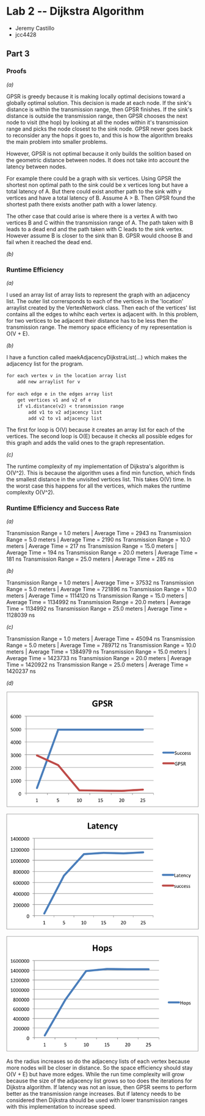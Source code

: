 # Lab 2 -- Dijkstra Algorithm

* Jeremy Castillo
* jcc4428

## Part 3

### Proofs

*(a)*

GPSR is greedy because it is making locally optimal decisions toward a globally optimal solution. This decision is made at each node. If the sink's distance is within the transmission range, then GPSR finishes. If the sink's distance is outside the transmission range, then GPSR chooses the next node to visit (the hop) by looking at all the nodes within it's transmission range and picks the node closest to the sink node. GPSR never goes back to reconsider any the hops it goes to, and this is how the algorithm breaks the main problem into smaller problems. 

However, GPSR is not optimal because it only builds the solition based on the geometric distance between nodes. It does not take into account the latency between nodes. 

For example there could be a graph with six vertices. Using GPSR the shortest non optimal path to the sink could be x vertices long but have a total latency of A. But there could exist another path to the sink with y vertices and have a total latency of B. Assume A > B. Then GPSR found the shortest path there exists another path with a lower latency. 

The other case that could arise is where there is a vertex A with two vertices B and C within the transmission range of A. The path taken with B leads to a dead end and the path taken with C leads to the sink vertex. However assume B is closer to the sink than B. GPSR would choose B and fail when it reached the dead end. 

*(b)*


### Runtime Efficiency

*(a)*

I used an array list of array lists to represent the graph with an adjacency list. The outer list corrersponds to each of the vertices in the 'location' arraylist created by the VertexNetwork class. Then each of the vertices' list contains all the edges to whihc each vertex is adjacent with. In this problem, for two vertices to be adjacent their distance has to be less then the transmission range. The memory space efficiency of my representation is O(V + E).

*(b)*

I have a function called maekAdjacencyDijkstraList(...) which makes the adjacency list for the program.

	for each vertex v in the location array list
		add new arraylist for v

	for each edge e in the edges array list
		get vertices v1 and v2 of e
		if v1.distance(v2) < transmission range
			add v1 to v2 adjacency list
			add v2 to v1 adjacency list

The first for loop is O(V) because it creates an array list for each of the vertices. The second loop is O(E) because it checks all possible edges for this graph and adds the valid ones to the graph representation.

*(c)*

The runtime complexity of my implementation of Dijkstra's algorithm is O(V^2). This is because the algorithm uses a find min function, which finds the smallest distance in the unvisited vertices list. This takes O(V) time. In the worst case this happens for all the vertices, which makes the runtime complexity O(V^2).

### Runtime Efficiency and Success Rate
 
*(a)*

Transmission Range = 1.0 meters  | Average Time = 2943 ns
Transmission Range = 5.0 meters  | Average Time = 2190 ns
Transmission Range = 10.0 meters | Average Time = 217  ns
Transmission Range = 15.0 meters | Average Time = 194  ns
Transmission Range = 20.0 meters | Average Time = 181  ns
Transmission Range = 25.0 meters | Average Time = 285  ns

*(b)*

Transmission Range = 1.0 meters  | Average Time = 37532   ns
Transmission Range = 5.0 meters  | Average Time = 721896  ns
Transmission Range = 10.0 meters | Average Time = 1114120 ns
Transmission Range = 15.0 meters | Average Time = 1134992 ns
Transmission Range = 20.0 meters | Average Time = 1134992 ns
Transmission Range = 25.0 meters | Average Time = 1128039 ns


*(c)*

Transmission Range = 1.0 meters  | Average Time = 45094   ns
Transmission Range = 5.0 meters  | Average Time = 789712  ns
Transmission Range = 10.0 meters | Average Time = 1384979 ns
Transmission Range = 15.0 meters | Average Time = 1423733 ns
Transmission Range = 20.0 meters | Average Time = 1420922 ns
Transmission Range = 25.0 meters | Average Time = 1420237 ns

*(d)*

![GPSR](screenshots/gpsr.png)

![Latency](screenshots/latency.png)

![Hops](screenshots/hops.png)

As the radius increases so do the adjacency lists of each vertex because more nodes will be closer in distance. So the space efficiency should stay O(V + E) but have more edges. While the run time complexity will grow because the size of the adjacency list grows so too does the iterations for Dijkstra algorithm. If latency was not an issue, then GPSR seems to perform better as the transmission range increases. But if latency needs to be considered then Dijkstra should be used with lower transmission ranges with this implementation to increase speed. 


